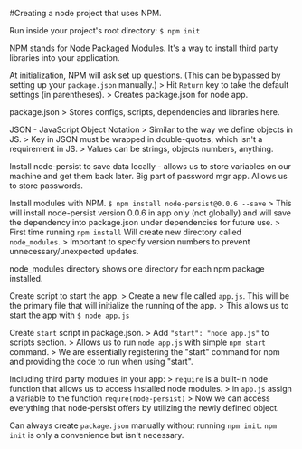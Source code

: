#Creating a node project that uses NPM.

Run inside your project's root directory:
`$ npm init`

NPM stands for Node Packaged Modules. It's a way to install third party libraries into your application.

At initialization, NPM will ask set up questions. (This can be bypassed by setting up your `package.json` manually.)
    > Hit `Return` key to take the default settings (in parentheses).
    > Creates package.json for node app.

package.json
    > Stores configs, scripts, dependencies and libraries here.

JSON - JavaScript Object Notation
    > Similar to the way we define objects in JS.
    > Key in JSON must be wrapped in double-quotes, which isn't a requirement in JS.
    > Values can be strings, objects numbers, anything.

Install node-persist to save data locally - allows us to store variables on our machine and get them back later. Big part of password mgr app. Allows us to store passwords.

Install modules with NPM. 
`$ npm install node-persist@0.0.6 --save`
    > This will install node-persist version 0.0.6 in app only (not globally) and will save the dependency into package.json under dependencies for future use.
    > First time running `npm install` Will create new directory called `node_modules`.
    > Important to specify version numbers to prevent unnecessary/unexpected updates.

node_modules directory shows one directory for each npm package installed.

Create script to start the app.
    > Create a new file called `app.js`. This will be the primary file that will initialize the running of the app.
    > This allows us to start the app with `$ node app.js`

Create `start` script in package.json.
    > Add `"start": "node app.js"` to scripts section.
    > Allows us to run `node app.js` with simple `npm start` command.
    > We are essentially registering the "start" command for npm and providing the code to run when using "start".

Including third party modules in your app:
    > `require` is a built-in node function that allows us to access installed node modules.
    > in `app.js` assign a variable to the function `requre(node-persist)`
    > Now we can access everything that node-persist offers by utilizing the newly defined object.

Can always create `package.json` manually without running `npm init`. `npm init` is only a convenience but isn't necessary.

